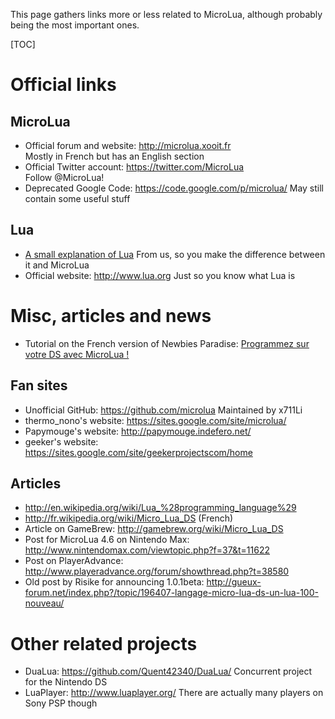 This page gathers links more or less related to MicroLua, although probably being the most important ones.


[TOC]


Official links
==============

MicroLua
--------

* Official forum and website: http://microlua.xooit.fr  
Mostly in French but has an English section
* Official Twitter account: https://twitter.com/MicroLua  
Follow @MicroLua!
* Deprecated Google Code: https://code.google.com/p/microlua/
May still contain some useful stuff

Lua
---

* [A small explanation of Lua](Lua)
From us, so you make the difference between it and MicroLua
* Official website: http://www.lua.org
Just so you know what Lua is


Misc, articles and news
=======================

* Tutorial on the French version of Newbies Paradise: [Programmez sur votre DS avec MicroLua !](http://www.siteduzero.com/tutoriel-3-174318-programmez-sur-votre-ds-avec-microlua.html)

Fan sites
---------

* Unofficial GitHub: https://github.com/microlua
Maintained by x711Li
* thermo_nono's website: https://sites.google.com/site/microlua/
* Papymouge's website: http://papymouge.indefero.net/
* geeker's website: https://sites.google.com/site/geekerprojectscom/home

Articles
--------

* http://en.wikipedia.org/wiki/Lua_%28programming_language%29
* http://fr.wikipedia.org/wiki/Micro_Lua_DS (French)
* Article on GameBrew: http://gamebrew.org/wiki/Micro_Lua_DS
* Post for MicroLua 4.6 on Nintendo Max: http://www.nintendomax.com/viewtopic.php?f=37&t=11622
* Post on PlayerAdvance: http://www.playeradvance.org/forum/showthread.php?t=38580
* Old post by Risike for announcing 1.0.1beta: http://gueux-forum.net/index.php?/topic/196407-langage-micro-lua-ds-un-lua-100-nouveau/



Other related projects
======================

* DuaLua: https://github.com/Quent42340/DuaLua/
Concurrent project for the Nintendo DS
* LuaPlayer: http://www.luaplayer.org/
There are actually many players on Sony PSP though